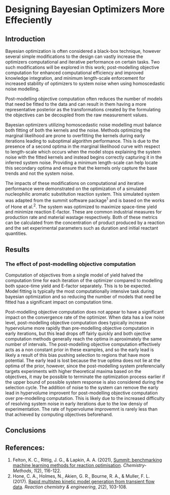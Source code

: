 ﻿# Designing Bayesian Optimizers More Effeciently

## Introduction
Bayesian optimization is often considered a black-box technique, however several simple modifications to 
the design can vastly increase the optimizers computational and iterative performance on certain tasks. 
Two such modifications will be explored in this work; post-modelling objective computation for enhanced 
computational efficiency and improved knowledge integration, and minimum length-scale enforcement for 
increased stability of optimizers to system noise when using homoscedastic noise modelling.

Post-modelling objective computation often reduces the number of models that need be fitted to the data 
and can result in them having a more representative posterior as the transformations created by the 
formulating the objectives can be decoupled from the raw measurement values.

Bayesian optimizers utilizing homoscedastic noise modelling must balance both fitting of both the kernels 
and the noise. Methods optimizing the marginal likelihood are prone to overfitting the kernels during 
early iterations leading to suboptimal algorithm performance. This is due to the presence of a second 
optima in the marginal likelihood curve with respect to length-scale which occurs when the model stops
explaining the system noise with the fitted kernels and instead begins correctly capturing it in the 
inferred system noise. Providing a minimum length-scale can help locate this secondary optima and ensure
that the kernels only capture the base trends and not the system noise. 

The impacts of these modifications on computational and iterative performance were demonstrated on
the optimization of a simulated nucleophilic aromatic substitution reaction system. This simulated 
system was adapted from the summit software package<sup>1</sup> and is based on the works of Hone et 
al.<sup>2</sup>. The system was optimized to maximize space-time yield and minimize reaction E-factor. 
These are common industrial measures for production rate and material wastage respectively. Both of these
metrics can be calculated from the concentration of product produced by a reaction and the set experimental 
parameters such as duration and initial reactant quantities.

## Results
### The effect of post-modelling objective computation
Computation of objectives from a single model of yield halved the computation time for each iteration of 
the optimizer compared to modelling both space-time yield and E-factor separately. This is to be expected. 
Model fitting is typically the most computationally intensive task during bayesian optimization and so 
reducing the number of models that need be fitted has a significant impact on computation time.

Post-modelling objective computation does not appear to have a significant impact on the convergence rate of 
the optimizer. When data has a low noise level, post-modelling objective computation does typically increase
hypervolume more rapidly than pre-modelling objective computation in early iterations, but this lead drops 
off fairly quickly and both ojective computation methods generally reach the optima in aproximately the same
number of intervals. The post-modelling objective computation effectively acts as a non constant prior in 
these examples, and so the early lead is likely a result of this bias pushing selection to regions that have
more potential. The early lead is lost because the true optima does not lie at the optima of the prior, 
however, since the post-modelling system preferencially targets experiments with higher theoretical maxima 
based on the objectives, it may be possible to terminate the optimization process earlier if the upper bound
of possible system response is also considered during the selection cycle. The addition of noise to the 
system can remove the early lead in hypervolume improvent for post-modelling objective computation over 
pre-modelling computation. This is likely due to the increased difficulty of resolving system noise in early 
iterations due to the low densiy of experimentation. The rate of hypervolume improvemnt is rarely less than 
that achieved by computing objectives beforehand.


## Conclusions

## References:
1. Felton, K. C., Rittig, J. G., & Lapkin, A. A. (2021), [Summit: benchmarking machine learning methods for reaction optimisation](https://doi.org/10.1002/cmtd.202000051). _Chemistry‐Methods_, _1_(2), 116-122.
2. Hone, C. A., Holmes, N., Akien, G. R., Bourne, R. A., & Muller, F. L. (2017). [Rapid multistep kinetic model generation from transient flow data](https://doi.org/10.1039/C6RE00109B). _Reaction chemistry & engineering_, _2_(2), 103-108.


